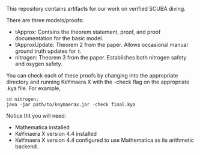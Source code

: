 This repository contains artifacts for our work on verified SCUBA diving.

There are three models/proofs:

 * tApprox: Contains the theorem statement, proof, and proof documentation for the basic model.
 * tApproxUpdate: Theorem 2 from the paper. Allows occasional manual ground truth updates for `t`.
 * nitrogen: Theorem 3 from the paper. Establishes both nitrogen safety and oxygen safety.

You can check each of these proofs by changing into the appropriate directory and running KeYmaera X
with the -check flag on the appropriate .kya file. For example,

    cd nitrogen;
    java -jar path/to/keymaerax.jar -check final.kya

Notice tht you will need:

 * Mathematica installed
 * KeYmaera X version 4.4 installed
 * KeYmaera X version 4.4 configured to use Mathematica as its arithmetic backend.
